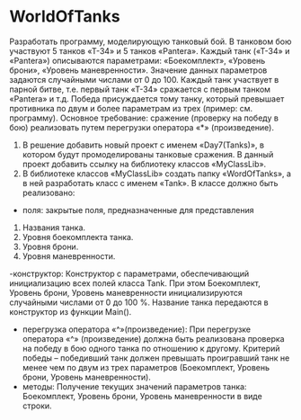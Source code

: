 # WorldOfTanks
Разработать программу, моделирующую танковый бой. В танковом бою 
участвуют 5 танков «Т-34» и 5 танков «Pantera». Каждый танк («Т-34» и «Pantera») 
описываются параметрами: «Боекомплект», «Уровень брони», «Уровень 
маневренности». Значение данных параметров задаются случайными числами от 0 
до 100. Каждый танк участвует в парной битве, т.е. первый танк «Т-34» сражается с 
первым танком «Pantera» и т.д. Победа присуждается тому танку, который 
превышает противника по двум и более параметрам из трех (пример: см. 
программу). Основное требование: сражение (проверку на победу в бою) 
реализовать путем перегрузки оператора «*» (произведение).
1. В решение добавить новый проект с именем «Day7(Tanks)», в котором будут 
промоделированы танковые сражения. В данный проект добавить ссылку на 
библиотеку классов «MyClassLib».
2. В библиотеке классов «MyClassLib» создать папку «WordOfTanks», а в ней 
разработать класс с именем «Tank». 
В классе должно быть реализовано:

- поля:
закрытые поля, предназначенные для представления 
1. Названия танка. 
2. Уровня боекомплекта танка. 
3. Уровня брони.
4. Уровня маневренности.

-конструктор:
Конструктор с параметрами, обеспечивающий инициализацию всех полей
класса Tank. При этом Боекомплект, Уровень брони, Уровень маневренности
инициализируются случайными числами от 0 до 100 %. Название танка передаются 
в конструктор из функции Main().
- перегрузка оператора «^»(произведение):
При перегрузке оператора «^» (произведение) должна быть реализована 
проверка на победу в бою одного танка по отношению к другому. Критерий победы 
– победивший танк должен превышать проигравший танк не менее чем по двум из 
трех параметров (Боекомплект, Уровень брони, Уровень маневренности).
- методы:
Получение текущих значений параметров танка: Боекомплект, Уровень 
брони, Уровень маневренности в виде строки.
